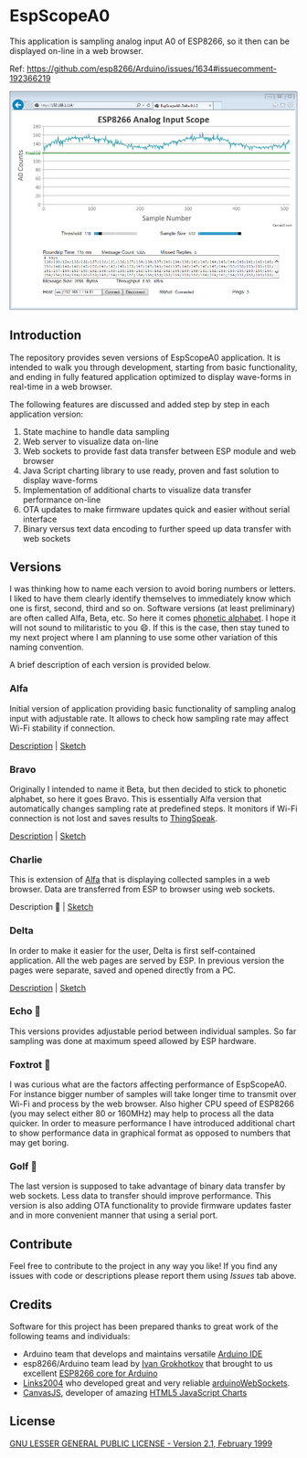 # EspScopeA0

This application is sampling analog input A0 of ESP8266, so it then can be displayed on-line in a web browser.

Ref: https://github.com/esp8266/Arduino/issues/1634#issuecomment-192366219

![Scope version Delta in Internet Explorer](Delta/pictures/web-browser-ie-scope-delta.png)


## Introduction

The repository provides seven versions of EspScopeA0 application. It is intended to walk you through development, starting from basic functionality, and ending in fully featured application optimized to display wave-forms in real-time in a web browser.

The following features are discussed and added step by step in each application version:
  1. State machine to handle data sampling
  2. Web server to visualize data on-line
  3. Web sockets to provide fast data transfer between ESP module and web browser
  4. Java Script charting library to use ready, proven and fast solution to display wave-forms
  5. Implementation of additional charts to visualize data transfer performance on-line
  6. OTA updates to make firmware updates quick and easier without serial interface
  7. Binary versus text data encoding to further speed up data transfer with web sockets


## Versions

I was thinking how to name each version to avoid boring numbers or letters. I liked to have them clearly identify themselves to immediately know which one is first, second, third and so on. Software versions (at least preliminary) are often called Alfa, Beta, etc. So here it comes [phonetic alphabet]( https://en.wikipedia.org/wiki/NATO_phonetic_alphabet). I hope it will not sound to militaristic to you :smile:. If this is the case, then stay tuned to my next project where I am planning to use some other variation of this naming convention. 

A brief description of each version is provided below.


### Alfa

Initial version of application providing basic functionality of sampling analog input with adjustable rate. It allows to check how sampling rate may affect Wi-Fi stability if connection.

[Description](Alfa) | [Sketch](Alfa/EspScopeA0-Alfa/EspScopeA0-Alfa.ino)


### Bravo

Originally I intended to name it Beta, but then decided to stick to phonetic alphabet, so here it goes Bravo. This is essentially Alfa version that automatically changes sampling rate at predefined steps. It monitors if Wi-Fi connection is not lost and saves results to [ThingSpeak](https://thingspeak.com/).

[Description](Bravo) | [Sketch](Bravo/EspScopeA0-Bravo/EspScopeA0-Bravo.ino)


### Charlie

This is extension of [Alfa](#alfa) that is displaying collected samples in a web browser. Data are transferred from ESP to browser using web sockets.

Description :construction: | [Sketch](Bravo/EspScopeA0-Bravo/EspScopeA0-Charlie.ino)


### Delta

In order to make it easier for the user, Delta is first self-contained application. All the web pages are served by ESP. In previous version the pages were separate, saved and opened directly from a PC.

[Description](Delta) | [Sketch](Delta/EspScopeA0-Delta/EspScopeA0-Delta.ino)


### Echo :construction:

This versions provides adjustable period between individual samples. So far sampling was done at maximum speed allowed by ESP hardware.


### Foxtrot :construction:

I was curious what are the factors affecting performance of EspScopeA0. For instance bigger number of samples will take longer time to transmit over Wi-Fi and process by the web browser. Also higher CPU speed of ESP8266 (you may select either 80 or 160MHz) may help to process all the data quicker. In order to measure performance I have introduced additional chart to show performance data in graphical format as opposed to numbers that may get boring.


### Golf :construction:

The last version is supposed to take advantage of binary data transfer by web sockets. Less data to transfer should improve performance. This version is also adding OTA functionality to provide firmware updates faster and in more convenient manner that using a serial port.


## Contribute

Feel free to contribute to the project in any way you like!
If you find any issues with code or descriptions please report them using *Issues* tab above.


## Credits

Software for this project has been prepared thanks to great work of the following teams and individuals:
* Arduino team that develops and maintains versatile [Arduino IDE](https://www.arduino.cc/)
* esp8266/Arduino team lead by [Ivan Grokhotkov](https://twitter.com/i_grr) that brought to us excellent [ESP8266 core for Arduino](https://github.com/esp8266/Arduino)
* [Links2004](https://twitter.com/links2004) who developed great and very reliable [arduinoWebSockets](https://github.com/Links2004/arduinoWebSockets).
* [CanvasJS](https://twitter.com/canvasjs), developer of amazing [HTML5 JavaScript Charts](http://canvasjs.com/)


## License

[GNU LESSER GENERAL PUBLIC LICENSE - Version 2.1, February 1999](LICENSE)

